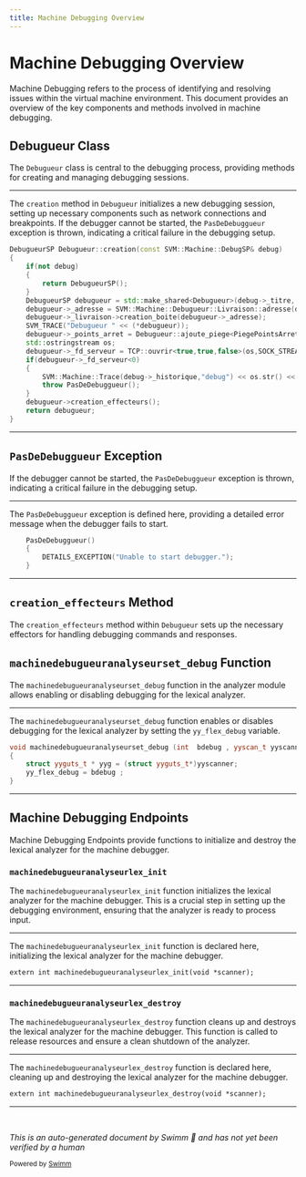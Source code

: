 ```yaml
---
title: Machine Debugging Overview
---
```

# Machine Debugging Overview

Machine Debugging refers to the process of identifying and resolving issues within the virtual machine environment. This document provides an overview of the key components and methods involved in machine debugging.

## Debugueur Class

The <SwmToken path="src/machine/debugueur/debugueur.cpp" pos="36:2:2" line-data="DebugueurSP Debugueur::creation(const SVM::Machine::DebugSP&amp; debug)">`Debugueur`</SwmToken> class is central to the debugging process, providing methods for creating and managing debugging sessions.

<SwmSnippet path="/src/machine/debugueur/debugueur.cpp" line="36">

---

The <SwmToken path="src/machine/debugueur/debugueur.cpp" pos="36:4:4" line-data="DebugueurSP Debugueur::creation(const SVM::Machine::DebugSP&amp; debug)">`creation`</SwmToken> method in <SwmToken path="src/machine/debugueur/debugueur.cpp" pos="36:2:2" line-data="DebugueurSP Debugueur::creation(const SVM::Machine::DebugSP&amp; debug)">`Debugueur`</SwmToken> initializes a new debugging session, setting up necessary components such as network connections and breakpoints. If the debugger cannot be started, the <SwmToken path="src/machine/debugueur/debugueur.cpp" pos="52:3:3" line-data="		throw PasDeDebuggueur();">`PasDeDebuggueur`</SwmToken> exception is thrown, indicating a critical failure in the debugging setup.

```c++
DebugueurSP Debugueur::creation(const SVM::Machine::DebugSP& debug)
{
	if(not debug)
	{
		return DebugueurSP();
	}
	DebugueurSP debugueur = std::make_shared<Debugueur>(debug->_titre, debug->_ip, debug->_port, debug->_style, debug->_clients, debug->_securite, debug->_historique);
	debugueur->_adresse = SVM::Machine::Debugueur::Livraison::adresse(debugueur->shared_from_this());
	debugueur->_livraison->creation_boite(debugueur->_adresse);
	SVM_TRACE("Debugueur " << (*debugueur));
	debugueur->_points_arret = Debugueur::ajoute_piege<PiegePointsArret>(debugueur);
	std::ostringstream os;
	debugueur->_fd_serveur = TCP::ouvrir<true,true,false>(os,SOCK_STREAM,debugueur->_ip,debugueur->_port);
	if(debugueur->_fd_serveur<0)
	{
		SVM::Machine::Trace(debug->_historique,"debug") << os.str() << "Abort Simple Virtual Machine boot!";
		throw PasDeDebuggueur();
	}
	debugueur->creation_effecteurs();
	return debugueur;
}
```

---

</SwmSnippet>

## <SwmToken path="src/machine/debugueur/debugueur.cpp" pos="52:3:3" line-data="		throw PasDeDebuggueur();">`PasDeDebuggueur`</SwmToken> Exception

If the debugger cannot be started, the <SwmToken path="src/machine/debugueur/debugueur.cpp" pos="52:3:3" line-data="		throw PasDeDebuggueur();">`PasDeDebuggueur`</SwmToken> exception is thrown, indicating a critical failure in the debugging setup.

<SwmSnippet path="/src/machine/debugueur/debugueur.h" line="219">

---

The <SwmToken path="src/machine/debugueur/debugueur.h" pos="219:1:1" line-data="	PasDeDebuggueur()">`PasDeDebuggueur`</SwmToken> exception is defined here, providing a detailed error message when the debugger fails to start.

```c
	PasDeDebuggueur()
	{
		DETAILS_EXCEPTION("Unable to start debugger.");
	}
```

---

</SwmSnippet>

## <SwmToken path="src/machine/debugueur/debugueur.cpp" pos="54:3:3" line-data="	debugueur-&gt;creation_effecteurs();">`creation_effecteurs`</SwmToken> Method

The <SwmToken path="src/machine/debugueur/debugueur.cpp" pos="54:3:3" line-data="	debugueur-&gt;creation_effecteurs();">`creation_effecteurs`</SwmToken> method within <SwmToken path="src/machine/debugueur/debugueur.cpp" pos="36:2:2" line-data="DebugueurSP Debugueur::creation(const SVM::Machine::DebugSP&amp; debug)">`Debugueur`</SwmToken> sets up the necessary effectors for handling debugging commands and responses.

## <SwmToken path="src/machine/debugueur/analyseur/analyseur.lex.cpp" pos="1824:2:2" line-data="void machinedebugueuranalyseurset_debug (int  bdebug , yyscan_t yyscanner)">`machinedebugueuranalyseurset_debug`</SwmToken> Function

The <SwmToken path="src/machine/debugueur/analyseur/analyseur.lex.cpp" pos="1824:2:2" line-data="void machinedebugueuranalyseurset_debug (int  bdebug , yyscan_t yyscanner)">`machinedebugueuranalyseurset_debug`</SwmToken> function in the analyzer module allows enabling or disabling debugging for the lexical analyzer.

<SwmSnippet path="/src/machine/debugueur/analyseur/analyseur.lex.cpp" line="1824">

---

The <SwmToken path="src/machine/debugueur/analyseur/analyseur.lex.cpp" pos="1824:2:2" line-data="void machinedebugueuranalyseurset_debug (int  bdebug , yyscan_t yyscanner)">`machinedebugueuranalyseurset_debug`</SwmToken> function enables or disables debugging for the lexical analyzer by setting the <SwmToken path="src/machine/debugueur/analyseur/analyseur.lex.cpp" pos="1827:1:1" line-data="    yy_flex_debug = bdebug ;">`yy_flex_debug`</SwmToken> variable.

```c++
void machinedebugueuranalyseurset_debug (int  bdebug , yyscan_t yyscanner)
{
    struct yyguts_t * yyg = (struct yyguts_t*)yyscanner;
    yy_flex_debug = bdebug ;
}
```

---

</SwmSnippet>

## Machine Debugging Endpoints

Machine Debugging Endpoints provide functions to initialize and destroy the lexical analyzer for the machine debugger.

### <SwmToken path="src/machine/debugueur/analyseur/analyseur.syn.ypp" pos="27:4:4" line-data="extern int machinedebugueuranalyseurlex_init(void *scanner);">`machinedebugueuranalyseurlex_init`</SwmToken>

The <SwmToken path="src/machine/debugueur/analyseur/analyseur.syn.ypp" pos="27:4:4" line-data="extern int machinedebugueuranalyseurlex_init(void *scanner);">`machinedebugueuranalyseurlex_init`</SwmToken> function initializes the lexical analyzer for the machine debugger. This is a crucial step in setting up the debugging environment, ensuring that the analyzer is ready to process input.

<SwmSnippet path="/src/machine/debugueur/analyseur/analyseur.syn.ypp" line="27">

---

The <SwmToken path="src/machine/debugueur/analyseur/analyseur.syn.ypp" pos="27:4:4" line-data="extern int machinedebugueuranalyseurlex_init(void *scanner);">`machinedebugueuranalyseurlex_init`</SwmToken> function is declared here, initializing the lexical analyzer for the machine debugger.

```ypp
extern int machinedebugueuranalyseurlex_init(void *scanner);
```

---

</SwmSnippet>

### <SwmToken path="src/machine/debugueur/analyseur/analyseur.syn.ypp" pos="28:4:4" line-data="extern int machinedebugueuranalyseurlex_destroy(void *scanner);">`machinedebugueuranalyseurlex_destroy`</SwmToken>

The <SwmToken path="src/machine/debugueur/analyseur/analyseur.syn.ypp" pos="28:4:4" line-data="extern int machinedebugueuranalyseurlex_destroy(void *scanner);">`machinedebugueuranalyseurlex_destroy`</SwmToken> function cleans up and destroys the lexical analyzer for the machine debugger. This function is called to release resources and ensure a clean shutdown of the analyzer.

<SwmSnippet path="/src/machine/debugueur/analyseur/analyseur.syn.ypp" line="28">

---

The <SwmToken path="src/machine/debugueur/analyseur/analyseur.syn.ypp" pos="28:4:4" line-data="extern int machinedebugueuranalyseurlex_destroy(void *scanner);">`machinedebugueuranalyseurlex_destroy`</SwmToken> function is declared here, cleaning up and destroying the lexical analyzer for the machine debugger.

```ypp
extern int machinedebugueuranalyseurlex_destroy(void *scanner);
```

---

</SwmSnippet>

&nbsp;

*This is an auto-generated document by Swimm 🌊 and has not yet been verified by a human*

<SwmMeta version="3.0.0" repo-id="Z2l0aHViJTNBJTNBc3ZtLTIuNy4yMDI0MTEwNyUzQSUzQVN3aW1tLURlbW8=" repo-name="svm-2.7.20241107"><sup>Powered by [Swimm](/)</sup></SwmMeta>
